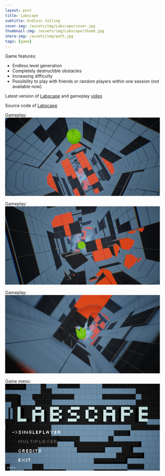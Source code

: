 ```yaml
---
layout: post
title: Labscape
subtitle: Endless falling 
cover-img: /assets/img/Labscape/cover.jpg
thumbnail-img: /assets/img/Labscape/thumb.jpg
share-img: /assets/img/path.jpg
tags: [game]
---
```



Game features:
* Endless level generation
* Completely destructible obstacles
* Increasing difficulty
* Possibility to  play with friends or random players within one session (not available now)

Latest version of [Labscape](https://sergeyfirsov.itch.io/labscape) and gameplay [video](https://www.youtube.com/watch?v=2V1UatE-tMQ)

Source code of [Labscape](https://github.com/SergeyFi/Labscape)


Gameplay:
![Labscape gameplay](/assets/img/Labscape/gameplay1.jpg)

Gameplay:
![Labscape gameplay](/assets/img/Labscape/gameplay2.jpg)

Gameplay:
![Labscape gameplay](/assets/img/Labscape/gameplay3.jpg)

Game menu:
![Labscape gameplay](/assets/img/Labscape/mainMenu.jpg)